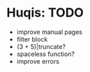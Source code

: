 # Huqis: TODO

- improve manual pages
- filter block
- (3 + 5)|truncate?
- spaceless function?
- improve errors
